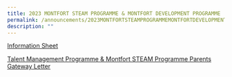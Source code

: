 ```yaml
---
title: 2023 MONTFORT STEAM PROGRAMME & MONTFORT DEVELOPMENT PROGRAMME
permalink: /announcements/2023MONTFORTSTEAMPROGRAMMEMONTFORTDEVELOPMENTPROGRAMME/
description: ""
---
```

[Information Sheet](/files/MSP%20Information%20Sheet%20for%20Parents%202023.pdf)

[Talent Management Programme & Montfort STEAM Programme Parents Gateway Letter]()